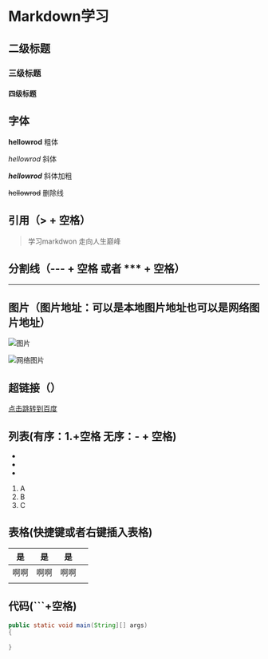 # Markdown学习

## 二级标题

### 三级标题

#### 四级标题



## 字体

**hellowrod** 粗体

*hellowrod* 斜体

***hellowrod*** 斜体加粗

~~hellowrod~~ 删除线

## 引用（> + 空格）

> 学习markdwon 走向人生巅峰



## 分割线（--- + 空格  或者 *** + 空格）



***

## 图片（![]()图片地址：可以是本地图片地址也可以是网络图片地址）

![图片](../../图片啥的/图片二批/wallhaven-438z19.jpg)



![网络图片](http://up.deskcity.org/pic_source/2d/d0/43/2dd0436462867f39aa996771c226c751.jpg)

## 超链接（[](添加文本)）

[点击跳转到百度](baidu.com)

## 列表(有序：1.+空格  无序：- + 空格)

- 

- 
- 

1. A
2. B
3. C 

## 表格(快捷键或者右键插入表格)

|  是  |  是  |  是  |      |
| :--: | :--: | :--: | ---- |
| 啊啊 | 啊啊 | 啊啊 |      |
|      |      |      |      |



## 代码(```+空格)

``` java
public static void main(String][] args)
{
    
}
```

